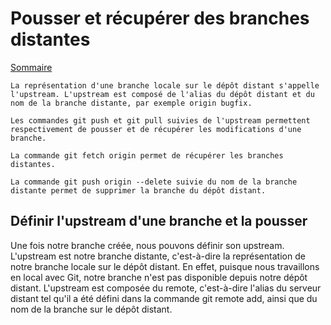 # Pousser et récupérer des branches distantes

[Sommaire](./00-Sommaire.md)

    La représentation d'une branche locale sur le dépôt distant s'appelle l'upstream. L'upstream est composé de l'alias du dépôt distant et du nom de la branche distante, par exemple origin bugfix.

    Les commandes git push et git pull suivies de l'upstream permettent respectivement de pousser et de récupérer les modifications d'une branche.

    La commande git fetch origin permet de récupérer les branches distantes.

    La commande git push origin --delete suivie du nom de la branche distante permet de supprimer la branche du dépôt distant.

## Définir l'upstream d'une branche et la pousser

Une fois notre branche créée, nous pouvons définir son upstream. L'upstream est notre branche distante, c'est-à-dire la représentation de notre branche locale sur le dépôt distant. En effet, puisque nous travaillons en local avec Git, notre branche n'est pas disponible depuis notre dépôt distant. L'upstream est composée du remote, c'est-à-dire l'alias du serveur distant tel qu'il a été défini dans la commande git remote add, ainsi que du nom de la branche sur le dépôt distant.
